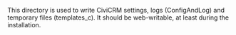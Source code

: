This directory is used to write CiviCRM settings, logs (ConfigAndLog) and
temporary files (templates_c). It should be web-writable, at least during the
installation.
